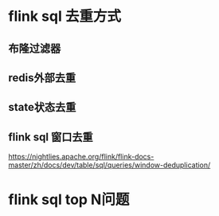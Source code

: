 # flink sql 去重方式
## 布隆过滤器
## redis外部去重
## state状态去重

## flink sql 窗口去重
https://nightlies.apache.org/flink/flink-docs-master/zh/docs/dev/table/sql/queries/window-deduplication/

# flink sql  top N问题